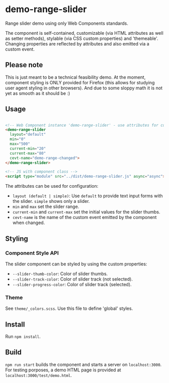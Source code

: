 # demo-range-slider

Range slider demo using only Web Components standards.

The component is self-contained, customizable (via HTML attributes as well as setter methods), stylable (via CSS custom properties) and 'themeable'. Changing properties are reflected by attributes and also emitted via a custom event.


## Please note

This is just meant to be a technical feasibility demo. At the moment, component styling is ONLY provided for Firefox (this allows for studying user agent styling in other browsers). And due to some sloppy math it is not yet as smooth as it should be :)


## Usage

```html

<!-- Web Component instance 'demo-range-slider' - use attributes for custom value settings -->
<demo-range-slider
  layout="default"
  min="0" 
  max="500"
  current-min="20"
  current-max="80"
  cevt-name="demo-range-changed">
</demo-range-slider>

<!-- JS with component class -->
<script type="module" src="../dist/demo-range-slider.js" async="async"> </script>


```

The attributes can be used for configuration:
* `layout (default | simple)`: Use `default` to provide text input forms with the slider. `simple` shows only a slider.
* `min` and `max` set the slider range.
* `current-min` and `current-max` set the initial values for the slider thumbs.
* `cevt-name` is the name of the custom event emitted by the component when changed.


## Styling

### Component Style API

The slider component can be styled by using the custom properties:
* `--slider-thumb-color`: Color of slider thumbs.
* `--slider-track-color`: Color of slider track (not selected).
* `--slider-progress-color`: Color of slider track (selected).


### Theme

See `theme/_colors.scss`. Use this file to define 'global' styles.



## Install

Run `npm install`.


## Build

`npm run start` builds the component and starts a server on `localhost:3000`. For testing porposes, a demo HTML page is provided at `localhost:3000/test/demo.html`.
